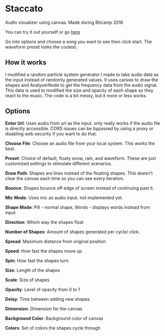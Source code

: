 # Staccato
Audio visualizer using canvas. Made during Bitcamp 2016

You can try it out yourself or go [here](https://codepen.io/abbott/full/jqZPEb/)

Go into options and choose a song you want to see then click start. The waveform preset looks the coolest.

## How it works
I modified a random particle system generator I made to take audio data as the input instead of randomly generated values. It uses canvas to draw the shapes and AnalyserNode to get the frequency data from the audio signal. This data is used to modified the size and opacity of each shape so they react to the music. The code is a bit messy, but it more or less works.

## Options
**Enter Url**: Uses audio from url as the input. only really works if the audio file is directly accessible. CORS issues can be bypassed by using a proxy or disabling web security if you want to do that.

**Choose File**: Choose an audio file from your local system. This works the best.

**Preset**: Choice of default, floaty snow, rain, and waveform. These are just customized settings to stimulate different scenarios.

**Draw Path**: Shapes are lines instead of the floating shapes. This doesn't clear the canvas each time so you can see every iteration.

**Bounce**: Shapes bounce off edge of screen instead of continuing past it.

**Mic Mode**: Uses mic as audio input. not implemented yet.

**Shape Mode**: Pill - normal shape, Words - displays words instead from input

**Direction**: Which way the shapes float

**Number of Shapes**: Amount of shapes generated per cycle/ click.

**Spread**: Maximum distance from original position

**Speed**: How fast the shapes move up

**Spin**: How fast the shapes turn

**Size**: Length of the shapes

**Scale**: Size of shapes

**Opacity**: Level of opacity from 0 to 1

**Delay**: Time between adding new shapes

**Dimension**: Dimension for the canvas

**Background Color**: Background color of canvas

**Colors**: Set of colors the shapes cycle through
